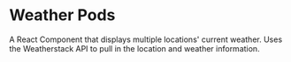 # Weather Pods
A React Component that displays multiple locations' current weather. Uses the Weatherstack API to pull in the location and weather information.